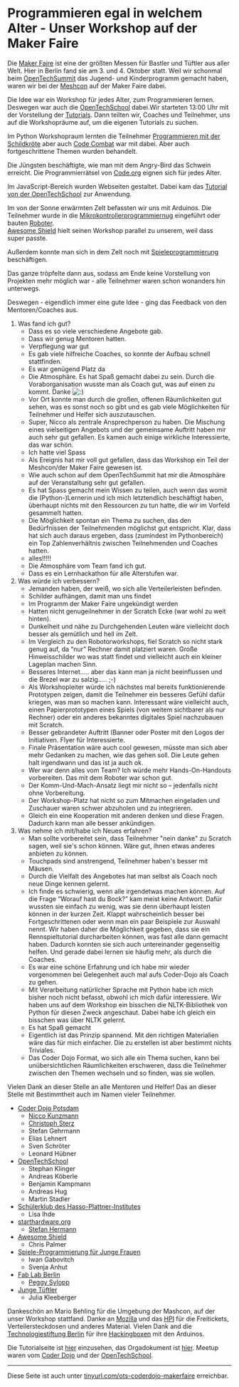 Programmieren egal in welchem Alter - Unser Workshop auf der Maker Faire
========================================================================

Die [Maker Faire](http://makerfaire.berlin) ist eine der größten Messen für Bastler und Tüftler aus aller Welt. Hier in Berlin fand sie am 3. und 4. Oktober statt. Weil wir schonmal beim [OpenTechSummit](http://2015.opentechsummit.net/) das Jugend- und Kinderprogramm gemacht haben, waren wir bei der [Meshcon](http://2015.meshcon.net/) auf der Maker Faire dabei.

Die Idee war ein Workshop für jedes Alter, zum Programmieren lernen. Deswegen war auch die [OpenTechSchool](http://www.opentechschool.org/) dabei.Wir starteten 13:00 Uhr mit der Vorstellung der [Tutorials](opentechschool-und-coder-dojo-potsdam-auf-der-maker-faire-tutorials.html). Dann teilten wir, Coaches und Teilnehmer, uns auf die Workshopräume auf, um die eigenen Tutorials zu suchen.

Im Python Workshopraum lernten die Teilnehmer [Programmieren mit der Schildkröte](http://opentechschool.github.io/python-beginners/) aber auch [Code Combat](http://codecombat.com/) war mit dabei. Aber auch fortgeschrittene Themen wurden behandelt.

Die Jüngsten beschäftigte, wie man mit dem Angry-Bird das Schwein erreicht. Die Programmierrätsel von [Code.org](https://code.org/learn) eignen sich für jedes Alter.

Im JavaScript-Bereich wurden Webseiten gestaltet. Dabei kam das [Tutorial von der OpenTechSchool](http://opentechschool.github.io/js-beginners-4h-workshop-1/) zur Anwendung. 

Im von der Sonne erwärmten Zelt befassten wir uns mit Arduinos. Die Teilnehmer wurde in die [Mikrokontrollerprogrammiernug](http://starthardware.org/) eingeführt oder bauten [Roboter](https://github.com/niccokunzmann/rustyrobots).  
[Awesome Shield](http://awesomeshield.com/) hielt seinen Workshop parallel zu unserem, weil dass super passte. 

Außerdem konnte man sich in dem Zelt noch mit [Spieleprogrammierung](http://award.codeweek.de/projects/esp/) beschäftigen. 

Das ganze tröpfelte dann aus, sodass am Ende keine Vorstellung von Projekten mehr möglich war - alle Teilnehmer waren schon wonanders hin unterwegs.

Deswegen - eigendlich immer eine gute Idee - ging das Feedback von den Mentoren/Coaches aus. 

1. Was fand ich gut?
	- Dass es so viele verschiedene Angebote gab.
	- Dass wir genug Mentoren hatten.
	- Verpflegung war gut
	- Es gab viele hilfreiche Coaches, so konnte der Aufbau schnell stattfinden.
	- Es war genügend Platz da
	- Die Atmosphäre. Es hat Spaß gemacht dabei zu sein. Durch die Voraborganisation wusste man als Coach gut, was auf einen zu kommt. Danke ![:)](http://findicons.com/files/icons/360/emoticons/16/smile_1.png)
	- Vor Ort konnte man durch die großen, offenen Räumlichkeiten gut sehen, was es sonst noch so gibt und es gab viele Möglichkeiten für Teilnehmer und Helfer sich auszutauschen.
	- Super, Nicco als zentrale Ansprechperson zu haben. Die Mischung eines vielseitigen Angebots und der gemeinsame Auftritt haben mir auch sehr gut gefallen. Es kamen auch einige wirkliche Interessierte, das war schön.
	- Ich hatte viel Spass
	- Als Ereignis hat mir voll gut gefallen, dass das Workshop ein Teil der Meshcon/der Maker Faire gewesen ist.
	- Wie auch schon auf dem OpenTechSummit hat mir die Atmosphäre auf der Veranstaltung sehr gut gefallen.
	- Es hat Spass gemacht mein Wissen zu teilen, auch wenn das womit die (Python-)Lernerin und ich mich letztendlich beschäftigt haben, überhaupt nichts mit den Ressourcen zu tun hatte, die wir im Vorfeld gesammelt hatten.
	- Die Möglichkeit spontan ein Thema zu suchen, das den Bedürfnissen der Teilnehmenden möglichst gut entspricht. Klar, dass hat sich auch daraus ergeben, dass (zumindest im Pythonbereich) ein Top Zahlenverhältnis zwischen Teilnehmenden und Coaches hatten. 
	- alles!!!!!
	- Die Atmosphäre vom Team fand ich gut.
	- Dass es ein Lernhackathon für alle Alterstufen war. 
2. Was würde ich verbessern?
	- Jemanden haben, der weiß, wo sich alle Verteilerleisten befinden.
	- Schilder aufhängen, damit man uns findet
	- Im Programm der Maker Faire ungekündigt werden
	- Hatten nicht genugeilnehmer in der Scratch Ecke (war wohl zu weit hinten).
	- Dunkelheit und nähe zu Durchgehenden Leuten wäre vielleicht doch besser als gemütlich und hell im Zelt.
	- Im Vergleich zu den Robotorworkshops, fiel Scratch so nicht stark genug auf, da “nur” Rechner damit platziert waren. Große Hinweisschilder wo was statt findet und vielleicht auch ein kleiner Lageplan machen Sinn.
	- Besseres Internet..... aber das kann man ja nicht beeinflussen und die Brezel war zu salzig..... ;-)
	- Als Workshopleiter würde ich nächstes mal bereits funktionierende Prototypen zeigen, damit die Teilnehmer ein besseres Gefühl dafür kriegen, was man so machen kann. Interessant wäre vielleicht auch, einen Papierprototypen eines Spiels (von weitem sichtbarer als nur Rechner) oder ein anderes bekanntes digitales Spiel nachzubauen mit Scratch.  
	- Besser gebrandeter Auftritt (Banner oder Poster mit den Logos der Initiativen. Flyer für Interessierte. 
	- Finale Präsentation wäre auch cool gewesen, müsste man sich aber mehr Gedanken zu machen, wie das gehen soll. Die Leute gehen halt irgendwann und das ist ja auch ok. 
	- Wer war denn alles vom Team? Ich würde mehr Hands-On-Handouts vorbereiten. Das mit dem Roboter war schon gut.
	- Der Komm-Und-Mach-Ansatz liegt mir nicht so – jedenfalls nicht ohne Vorbereitung. 
	- Der Workshop-Platz hat nicht so zum Mitmachen eingeladen und Zuschauer waren schwer abzuholen und zu integrieren. 
	- Gleich ein eine Kooperation mit anderen denken und diese Fragen. Dadurch kann man alle besser ankündigen.
3. Was nehme ich mit/habe ich Neues erfahren?
	- Man sollte vorbereitet sein, dass Teilnehmer "nein danke" zu Scratch sagen, weil sie's schon können. Wäre gut, ihnen etwas anderes anbieten zu können.
	- Touchpads sind anstrengend, Teilnehmer haben's besser mit Mäusen.
	- Durch die Vielfalt des Angebotes hat man selbst als Coach noch neue Dinge kennen gelernt.
	- Ich finde es schwierig, wenn alle irgendetwas machen können. Auf die Frage “Worauf hast du Bock?” kam meist keine Antwort. Dafür wussten sie einfach zu wenig, was sie denn überhaupt leisten können in der kurzen Zeit. Klappt wahrscheinlich besser bei Fortgeschrittenen oder wenn man ein paar Beispiele zur Auswahl nennt. Wir haben daher die Möglichkeit gegeben, dass sie ein Rennspieltutorial durcharbeiten können, was fast alle dann gemacht haben. Dadurch konnten sie sich auch untereinander gegenseitig helfen. Und gerade dabei lernen sie häufig mehr, als durch die Coaches.
	- Es war eine schöne Erfahrung und ich habe mir wieder vorgenommen bei Gelegenheit auch mal aufs Coder-Dojo als Coach zu gehen. 
	- Mit Verarbeitung natürlicher Sprache mit Python habe ich mich bisher noch nicht befasst, obwohl ich mich dafür interessiere. Wir haben uns auf dem Workshop ein bisschen die NLTK-Bibliothek von Python für diesen Zweck angeschaut. Dabei habe ich gleich ein bisschen was über NLTK gelernt. 
	- Es hat Spaß gemacht
	- Eigentlich ist das Prinzip spannend. Mit den richtigen Materialien wäre das für mich einfacher. Die zu erstellen ist aber bestimmt nichts Triviales. 
	- Das Coder Dojo Format, wo sich alle ein Thema suchen, kann bei unübersichtlichen Räumlichkeiten erschweren, dass die Teilnehmer zwischen den Themen wechseln und so finden, was sie wollen.

Vielen Dank an dieser Stelle an alle Mentoren und Helfer! Das an dieser Stelle mit Bestimmtheit auch im Namen vieler Teilnehmer.

- [Coder Dojo Potsdam](http://zen.coderdojo.com/dojo/861)
  - [Nicco Kunzmann](http://jugendprogrammiert.weebly.com/)
  - [Christoph Sterz](http://www.chsterz.de/)
  - Stefan Gehrmann
  - Elias Lehnert
  - Sven Schröter
  - Leonard Hübner
- [OpenTechSchool](http://www.opentechschool.org/)
  - Stephan Klinger
  - Andreas Köberle
  - Benjamin Kampmann
  - Andreas Hug
  - Martin Stadler
- [Schülerklub des Hasso-Plattner-Institutes](https://www.facebook.com/hpi.schuelerklub)
  - Lisa Ihde
- [starthardware.org](http://starthardware.org/)
  - [Stefan Hermann](http://stefan-hermann.info/)
- [Awesome Shield](http://awesomeshield.com/)
  - Chris Palmer
- [Spiele-Programmierung für Junge Frauen](http://award.codeweek.de/projects/esp/)
  - Iwan Gabovitch
  - Svenja Anhut
- [Fab Lab Berlin](https://fablab.berlin/)
  - [Peggy Sylopp](http://peggy-sylopp.net/)
- [Junge Tüftler](http://junge-tueftler.de/)
  - Julia Kleeberger

Dankeschön an Mario Behling für die Umgebung der Mashcon, auf der unser Workshop stattfand. Danke an [Mozilla](https://www.mozilla.org) und das [HPI](http://hpi.de/) für die Freitickets, Verteilersteckdosen und anderes Material. Vielen Dank and die [Technologiestiftung Berlin](https://www.technologiestiftung-berlin.de/) für ihre [Hackingboxen](https://www.technologiestiftung-berlin.de/de/top-themen/work/hacking-box/) mit den Arduinos.

Die Tutorialseite ist [hier](opentechschool-und-coder-dojo-potsdam-auf-der-maker-faire-tutorials.md) einzusehen, das Orgadokument ist [hier](opentechschool-und-coder-dojo-potsdam-auf-der-maker-faire-orga.md). Meetup waren vom [Coder Dojo](http://www.meetup.com/OpenXLab/events/225644499/) und der [OpenTechSchool](http://www.meetup.com/opentechschool-berlin/events/225532149/).

-----------

Diese Seite ist auch unter [tinyurl.com/ots-coderdojo-makerfaire](http://tinyurl.com/ots-coderdojo-makerfaire) erreichbar.
